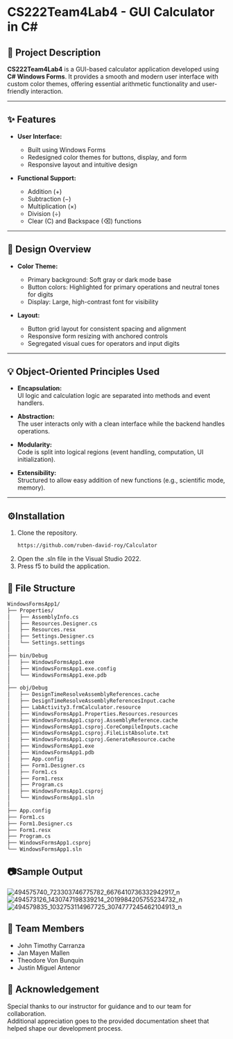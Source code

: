 # CS222Team4Lab4 - GUI Calculator in C#

## 📘 Project Description
**CS222Team4Lab4** is a GUI-based calculator application developed using **C# Windows Forms**. It provides a smooth and modern user interface with custom color themes, offering essential arithmetic functionality and user-friendly interaction.

---

## ✨ Features

- **User Interface:**
  - Built using Windows Forms
  - Redesigned color themes for buttons, display, and form
  - Responsive layout and intuitive design

- **Functional Support:**
  - Addition (+)
  - Subtraction (−)
  - Multiplication (×)
  - Division (÷)
  - Clear (C) and Backspace (⌫) functions

---

## 🎨 Design Overview

- **Color Theme:**
  - Primary background: Soft gray or dark mode base
  - Button colors: Highlighted for primary operations and neutral tones for digits
  - Display: Large, high-contrast font for visibility

- **Layout:**
  - Button grid layout for consistent spacing and alignment
  - Responsive form resizing with anchored controls
  - Segregated visual cues for operators and input digits

---

## 💡 Object-Oriented Principles Used

- **Encapsulation:**  
  UI logic and calculation logic are separated into methods and event handlers.

- **Abstraction:**  
  The user interacts only with a clean interface while the backend handles operations.

- **Modularity:**  
  Code is split into logical regions (event handling, computation, UI initialization).

- **Extensibility:**  
  Structured to allow easy addition of new functions (e.g., scientific mode, memory).

---
## ⚙️Installation 
 1. Clone the repository.
    ```bash
    https://github.com/ruben-david-roy/Calculator
    ```
 2. Open the .sln file in the Visual Studio 2022.
 3. Press f5 to build the application.


## 📁 File Structure
```bash
WindowsFormsApp1/
├── Properties/
│   ├── AssemblyInfo.cs
│   ├── Resources.Designer.cs
│   ├── Resources.resx
│   ├── Settings.Designer.cs
│   └── Settings.settings
│
├── bin/Debug
│   ├── WindowsFormsApp1.exe
│   ├── WindowsFormsApp1.exe.config
│   └── WindowsFormsApp1.exe.pdb
│
├── obj/Debug
│   ├── DesignTimeResolveAssemblyReferences.cache
│   ├── DesignTimeResolveAssemblyReferencesInput.cache
│   ├── LabActivity3.frmCalculator.resource
│   ├── WindowsFormsApp1.Properties.Resources.resources
│   ├── WindowsFormsApp1.csproj.AssemblyReference.cache
│   ├── WindowsFormsApp1.csproj.CoreCompileInputs.cache
│   ├── WindowsFormsApp1.csproj.FileListAbsolute.txt
│   ├── WindowsFormsApp1.csproj.GenerateResource.cache
│   ├── WindowsFormsApp1.exe
│   ├── WindowsFormsApp1.pdb
│   ├── App.config
│   ├── Form1.Designer.cs
│   ├── Form1.cs
│   ├── Form1.resx
│   ├── Program.cs
│   ├── WindowsFormsApp1.csproj
│   └── WindowsFormsApp1.sln
│
├── App.config
├── Form1.cs
├── Form1.Designer.cs
├── Form1.resx
├── Program.cs
├── WindowsFormsApp1.csproj
└── WindowsFormsApp1.sln
```
## 📷Sample Output
![494575740_723303746775782_6676410736332942917_n](https://github.com/user-attachments/assets/8b635cb3-49f0-4d4a-be47-0fc5c03b984a)
![494573126_1430747198339214_2019984205755234732_n](https://github.com/user-attachments/assets/87d847b7-d24f-4611-9d60-764dfa0dd47b)
![494579835_1032753114967725_3074777245462104913_n](https://github.com/user-attachments/assets/30e5f05f-ed0a-4809-92f5-65b92802c8df)

## 👥 Team Members

- John Timothy Carranza  
- Jan Mayen Mallen  
- Theodore Von Bunquin  
- Justin Miguel Antenor  



## 🙏 Acknowledgement

Special thanks to our instructor for guidance and to our team for collaboration.  
Additional appreciation goes to the provided documentation sheet that helped shape our development process.
